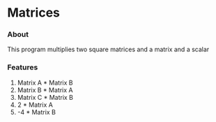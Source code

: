 # Matrices

### About

This program multiplies two square matrices and a matrix and a scalar

### Features

1. Matrix A * Matrix B
2. Matrix B * Matrix A
3. Matrix C * Matrix B
4. 2 * Matrix A
5. -4 * Matrix B